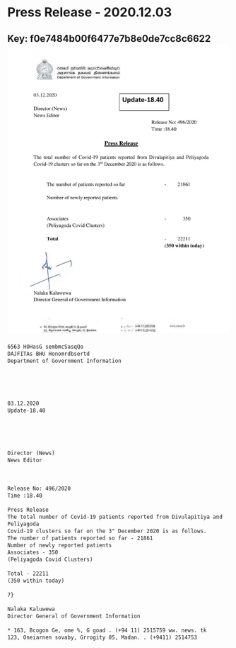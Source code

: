 # Press Release - 2020.12.03 
Key: f0e7484b00f6477e7b8e0de7cc8c6622 
![img](img/f0e7484b00f6477e7b8e0de7cc8c6622.jpg)
---
```
6563 HOHasG sembmcSasqQo
DAJFITAs BHU Honomrdbsertd
Department of Government Information

 

 

03.12.2020
Update-18.40

 

 

Director (News)
News Editor

 

Release No: 496/2020
Time :18.40

Press Release
The total number of Covid-19 patients reported from Divulapitiya and Peliyagoda
Covid-19 clusters so far on the 3" December 2020 is as follows.
The number of patients reported so far - 21861
Number of newly reported patients
Associates - 350
(Peliyagoda Covid Clusters)

Total - 22211
(350 within today)

7}

Nalaka Kaluwewa
Director General of Government Information

* 163, Bcogon Ge, ome %, G goad . (+94 11) 2515759 ww. news. tk
123, Oneiarnen sovaby, Grrogity 05, Madan. . (+9411) 2514753

```
